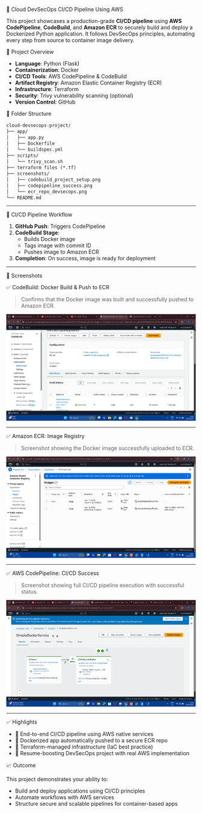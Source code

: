 🚀 Cloud DevSecOps CI/CD Pipeline Using AWS

This project showcases a production-grade **CI/CD pipeline** using **AWS CodePipeline**, **CodeBuild**, and **Amazon ECR** to securely build and deploy a Dockerized Python application. It follows DevSecOps principles, automating every step from source to container image delivery.


📌 Project Overview

- **Language**: Python (Flask)
- **Containerization**: Docker
- **CI/CD Tools**: AWS CodePipeline & CodeBuild
- **Artifact Registry**: Amazon Elastic Container Registry (ECR)
- **Infrastructure**: Terraform
- **Security**: Trivy vulnerability scanning (optional)
- **Version Control**: GitHub


🧱 Folder Structure

```
cloud-devsecops-project/
├── app/
│   ├── app.py
│   ├── Dockerfile
│   └── buildspec.yml
├── scripts/
│   └── trivy_scan.sh
├── terraform files (*.tf)
├── screenshots/
│   ├── codebuild_project_setup.png
│   ├── codepipeline_success.png
│   └── ecr_repo_devsecops.png
└── README.md
```

---

🔄 CI/CD Pipeline Workflow

1. **GitHub Push**: Triggers CodePipeline
2. **CodeBuild Stage**:
   - Builds Docker image
   - Tags image with commit ID
   - Pushes image to Amazon ECR
3. **Completion**: On success, image is ready for deployment

---

📸 Screenshots

✅ CodeBuild: Docker Build & Push to ECR

> Confirms that the Docker image was built and successfully pushed to Amazon ECR.

![CodeBuild Project Setup](screenshots/codebuild_project_setup.png)

---

✅ Amazon ECR: Image Registry

> Screenshot showing the Docker image successfully uploaded to ECR.

![ECR Repository](screenshots/ecr_repo_devsecops.png)

---

✅ AWS CodePipeline: CI/CD Success

> Screenshot showing full CI/CD pipeline execution with successful status.

![CodePipeline Success](screenshots/codepipeline_success.png)

---

✅ Highlights

- 🔹 End-to-end CI/CD pipeline using AWS native services  
- 🔹 Dockerized app automatically pushed to a secure ECR repo  
- 🔹 Terraform-managed infrastructure (IaC best practice)  
- 🔹 Resume-boosting DevSecOps project with real AWS implementation  

📈 Outcome

This project demonstrates your ability to:
- Build and deploy applications using CI/CD principles
- Automate workflows with AWS services
- Structure secure and scalable pipelines for container-based apps